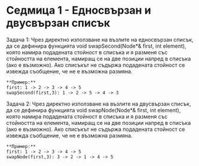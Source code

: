 # Седмица 1 - Едносвързан и двусвързан списък

Задача 1:
Чрез директно използване на възлите на едносвързан списък, да се дефинира функцията void swapSecond(Node*& first, int element), 
която намира подадената стойност в списъка и я разменя със стойността на елемента, намиращ се на две позиции напред в списъка (ако е възможно). 
Ако списъкът не съдържа подадената стойност се извежда съобщение, че не е възможна размяна.

```
**Пример:**
first: 1 -> 2 -> 3 -> 4 -> 5
swapSecond(first,3): 1 -> 2 -> 5 -> 4 -> 3
```

Задача 2:
Чрез директно използване на възлите на двусвързан списък, да се дефинира функцията void swapNode(Node*& first, int element), 
която намира подадената стойност в списъка и я разменя със стойността на елемента, намиращ се на две позиции напред в списъка (ако е възможно). 
Ако списъкът не съдържа подадената стойност се извежда съобщение, че не е възможна размяна.
```
**Пример:**
first: 1 -> 2 -> 3 -> 4 -> 5
swapNode(first,3): 3 -> 2 -> 1 -> 4 -> 5

```
